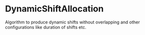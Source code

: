 # DynamicShiftAllocation
Algorithm to produce dynamic shifts without overlapping and other configurations like duration of shifts etc.
